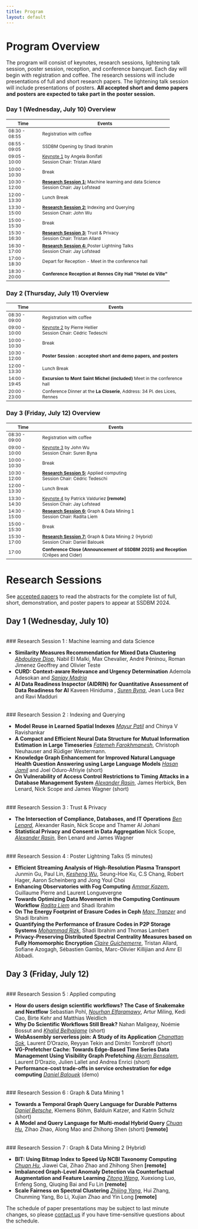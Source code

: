 ```yaml
---
title: Program
layout: default
---
```


# Program Overview

<style scoped>
    table
    {
        font-size: 12px;
        table-layout: fixed;
    }

    th:nth-child(1)
    {
        width: 80px;
        overflow: hidden;
    }
</style>

The program will consist of keynotes, research sessions, lightening talk session, poster session, reception, and conference banquet. 
Each day will begin with registration and coffee.
The research sessions will include presentations of full and short research papers. 
The lightening talk session will include presentations of posters. 
**All accepted short and demo papers and posters are expected to take part in the poster session.** 

### Day 1 (Wednesday, July 10) Overview

| Time          | Events                                                                                                          |
|---------------|-----------------------------------------------------------------------------------------------------------------|
| 08:30 - 08:55 | Registration with coffee                                                                 |
| 08:55 - 09:05 | SSDBM Opening by Shadi Ibrahim                                                               |
| 09:05 - 10:00 | [Keynote 1](./keynotes.md#keynote-1) by Angela Bonifati  <br> Session Chair: Tristan Allard                                                                            |
| 10:00 - 10:30 | Break                                                                                                           |
| 10:30 - 12:00 | **[Research Session 1:](#research-session-1)** Machine learning and data Science <br> Session Chair: Jay Lofstead |
| 12:00 - 13:30 | Lunch Break                                                                                                     |
| 13:30 - 15:00 | **[Research Session 2:](#research-session-2)** Indexing and Querying   <br> Session Chair: John Wu                 |
| 15:00 - 15:30 | Break                                                                                                           |
| 15:30 - 16:30 | **[Research Session 3:](#research-session-3)** Trust & Privacy <br> Session Chair: Tristan Allard |
| 16:30 - 17:00 | **[Research Session 4: ](#research-session-4)** Poster Lightning Talks <br> Session Chair: Jay Lofstead|
| 17:00 - 18:30 | Depart for Reception - Meet in the conference hall|
| 18:30 - 20:00 | **Conference Reception at Rennes City Hall "Hotel de Ville"**                  |


### Day 2 (Thursday, July 11) Overview

| Time           | Events                                                                                           |
|----------------|--------------------------------------------------------------------------------------------------|
| 08:30 - 09:00 | Registration with coffee                                                  |
| 09:00 - 10:00 | [Keynote 2](./keynotes.md#keynote-2) by Pierre Hellier  <br> Session Chair: Cédric Tedeschi                                       |
| 10:00 - 10:30 | Break                                                                                            |
| 10:30 - 12:00 | **Poster Session : accepted short and demo papers, and posters**  |
| 12:00 - 13:30 | Lunch Break                                                                                      |
| 14:00 - 19:45 | **Excursion to Mont Saint Michel (included)** Meet in the conference hall                                                                                |
| 20:00 - 23:00 | Conference Dinner at the **La Closerie**, Address: 34 Pl. des Lices, Rennes                                                                             |

### Day 3 (Friday, July 12) Overview

| Time           | Events                                                                                                          |
|----------------|-----------------------------------------------------------------------------------------------------------------|
| 08:30 - 09:00 | Registration with coffee                                                  |
| 09:00 - 10:00 | [Keynote 3](./keynotes.md#keynote-3) by John Wu  <br> Session Chair: Suren Byna                                                                         |
| 10:00 - 10:30 | Break                                                                                                           |
| 10:30 - 12:00 | **[Research Session 5:](#research-session-5)** Applied computing <br> Session Chair: Cédric Tedeschi |
| 12:00 - 13:30 | Lunch Break                                                                                                     |
| 13:30 - 14:30 |  [Keynote 4](./keynotes.md#keynote-4) by Patrick Valduriez    **[remote]**      <br> Session Chair: Jay Lofstead       |
| 14:30 - 15:00 | **[Research Session 6:](#research-session-6)**  Graph & Data Mining  1   <br> Session Chair: Radita Liem           |
| 15:00 - 15:30 | Break                                                                                                           |
| 15:30 - 17:00 | **[Research Session 7:](#research-session-7)** Graph & Data Mining 2 (Hybrid)  <br> Session Chair: Daniel Balouek |
| 17:00 | **Conference Close (Announcement of SSDBM 2025) and Reception** (Crêpes and Cider)|

# Research Sessions

See [accepted papers](./accepted-papers.md) to read the abstracts for the complete list of full, short, demonstration, and poster papers to appear at SSDBM 2024.

## Day 1 (Wednesday, July 10)

<h6 id="research-session-1"></h6>
### Research Session 1 : Machine learning and data Science 

* **Similarity Measures Recommendation for Mixed Data Clustering** <ins>_Abdoulaye Diop_</ins>, Nabil El Malki, Max Chevalier, André Péninou, Roman Jimenez Geoffrey and Olivier Teste
* **CURD: Context-aware Relevance and Urgency Determination** Ademola Adesokan and <ins>_Sanjay Madria_</ins>
* **AI Data Readiness Inspector (AIDRIN) for Quantitative Assessment of Data Readiness for AI** Kaveen Hiniduma , <ins>_Suren Byna_</ins>, Jean Luca Bez and Ravi Madduri

<h6 id="research-session-2"></h6>
### Research Session 2 : Indexing and Querying 

* **Model Reuse in Learned Spatial Indexes** <ins>_Mayur Patil_</ins> and Chinya V Ravishankar
* **A Compact and Efficient Neural Data Structure for Mutual Information Estimation in Large Timeseries**  <ins>_Fatemeh Farokhmanesh_</ins>, Christoph Neuhauser  and Rüdiger Westermann.
* **Knowledge Graph Enhancement for Improved Natural Language Health Question Answering using Large Language Models** <ins>_Hasan Jamil_</ins> and Joel Oduro-Afriyie (short)
* **On Vulnerability of Access Control Restrictions to Timing Attacks in a Database Management System** <ins>_Alexander Rasin_</ins>, James Herbick, Ben Lenard, Nick Scope and James Wagner (short)  

<h6 id="research-session-3"></h6>
### Research Session 3 : Trust & Privacy

* **The Intersection of Compliance, Databases, and IT Operations** <ins>_Ben Lenard_</ins>, Alexander Rasin, Nick Scope and Thamer Al Johani
* **Statistical Privacy and Consent in Data Aggregation**  Nick Scope, <ins>_Alexander Rasin_</ins>, Ben Lenard and James Wagner

<h6 id="research-session-4"></h6>
### Research Session 4 : Poster Lightning Talks (5 minutes)

* **Efficient Streaming Analysis of High-Resolution Plasma Transport** Junmin Gu, Paul Lin, <ins>_Kesheng Wu_</ins>, Seung-Hoe Ku, C.S Chang, Robert Hager, Aaron Scheinberg and Jong Youl Choi
* **Enhancing Observatories with Fog Computing** <ins>_Ammar Kazem_</ins>, Guillaume Pierre and Laurent Longuevergne
* **Towards Optimizing Data Movement in the Computing Continuum Workflow** <ins>_Radita Liem_</ins> and Shadi Ibrahim
* **On The Energy Footprint of Erasure Codes in Ceph**  <ins>_Marc Tranzer_</ins> and Shadi Ibrahim
* **Quantifying the Performance of Erasure Codes in P2P Storage Systems** <ins>_Mohammad Rizk_</ins>, Shadi Ibrahim and Thomas Lambert
* **Privacy-Preserving Distributed Spectral Centrality Measures based on Fully Homomorphic Encryption** <ins>_Claire Guichemerre_</ins>, Tristan Allard, Sofiane Azogagh, Sébastien Gambs, Marc-Olivier Killijian and Amr El Abbadi.


## Day 3 (Friday, July 12)

<h6 id="research-session-5"></h6>
### Research Session 5 : Applied computing 

* **How do users design scientific workflows? The Case of Snakemake and Nextflow** Sebastian Pohl, <ins>_Nourhan Elfaramawy_</ins>, Artur Miling, Kedi Cao, Birte Kehr and Matthias Weidlich
* **Why Do Scientific Workflows Still Break?** Nahan Maligeay, Noémie Bossut and <ins>_Khalid Belhajjame_</ins> (short) 
* **WebAssembly serverless join: A Study of its Application** <ins>_Chanattan Sok_</ins>, Laurent D’Orazio, Reyyan Tekin and Dimitri Tombroff (short)
* **VG-Prefetcher Cache: Towards Edge-Based Time Series Data Management Using Visibility Graph Prefetching** <ins>_Akram Bensalem_</ins>, Laurent D’Orazio, Julien Lallet and Andrea Enrici (short)
* **Performance-cost trade-offs in service orchestration for edge computing** <ins>_Daniel Balouek_</ins> (demo)

<h6 id="research-session-6"></h6>
### Research Session 6 : Graph & Data Mining  1 

* **Towards a Temporal Graph Query Language for Durable Patterns** <ins>_Daniel Betsche_</ins>, Klemens Böhm, Balduin Katzer,  and Katrin Schulz (short)
* **A Model and Query Language for Multi-modal Hybrid Query** <ins>_Chuan Hu_</ins>, Zihao Zhao, Along Mao and Zhihong Shen (short) **[remote]**

<h6 id="research-session-7"></h6>
### Research Session 7 : Graph & Data Mining 2 (Hybrid)

* **BIT: Using Bitmap Index to Speed Up NCBI Taxonomy Computing** <ins>_Chuan Hu_</ins>, Jiawei Cai, Zihao Zhao and Zhihong Shen **[remote]**
* **Imbalanced Graph-Level Anomaly Detection via Counterfactual Augmentation and Feature Learning** <ins>_Zitong Wang_</ins>, Xuexiong Luo, Enfeng Song, Qiuqing Bai and Fu Lin **[remote]**
* **Scale Fairness on Spectral Clustering** <ins>_Zhijing Yang_</ins>, Hui Zhang, Chunming Yang, Bo Li, Xujian Zhao and Yin Long **[remote]**


The schedule of paper presentations may be subject to last minute changes, so please [contact us](mailto:ssdbm2024@easychair.org) if you have time-sensitive questions about the schedule.
